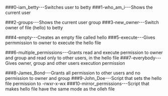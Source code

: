 ###0-iam_betty---Switches user to betty
###1-who_am_i---Shows the current user
 
###2-groups---Shows the current user group
###3-new_owner---Switch owner of file (hello) to betty
 
###4-empty---Creates an empty file called hello
###5-execute---Gives permmission to owner to execute the hello file
 
###6-multiple_permissions---Grants read and execute permission to owner and group and read only to other users, in the hello file 
###7-everybody---Gives owner, group and other users execution permission

###8-James_Bond---Grants all permission to other users and no permission to owner and group
###9-John_Doe---Script that sets the hello file permission to -rwxr-x-wx
###10-mirror_permissions---Script that makes hello file have the same mode as the olleh file
